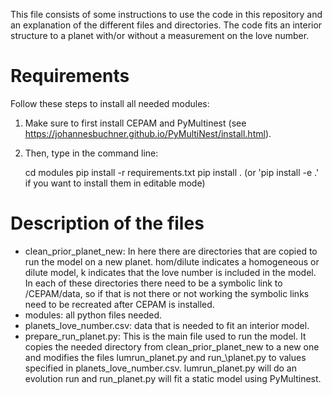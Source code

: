 This file consists of some instructions to use the code in this repository and an explanation of the different files and directories. The code fits an interior structure to a planet with/or without a measurement on the love number. 

# Requirements

Follow these steps to install all needed modules:
1. Make sure to first install CEPAM and PyMultinest (see <https://johannesbuchner.github.io/PyMultiNest/install.html>). 

2. Then, type in the command line:


    cd modules
    pip install -r requirements.txt
    pip install . (or 'pip install -e .' if you want to install them in editable mode)

# Description of the files

- clean\_prior\_planet\_new: In here there are directories that are copied to run the model on a new planet. hom/dilute indicates a homogeneous or dilute model, k indicates that the love number is included in the model. In each of these directories there need to be a symbolic link to /CEPAM/data, so if that is not there or not working the symbolic links need to be recreated after CEPAM is installed.
- modules: all python files needed.
- planets\_love\_number.csv: data that is needed to fit an interior model.
- prepare\_run\_planet.py: This is the main file used to run the model. It copies the needed directory from clean\_prior\_planet\_new to a new one and modifies the files lumrun\_planet.py and run_\planet.py to values specified in planets\_love\_number.csv. lumrun\_planet.py will do an evolution run and run\_planet.py will fit a static model using PyMultinest.

 

